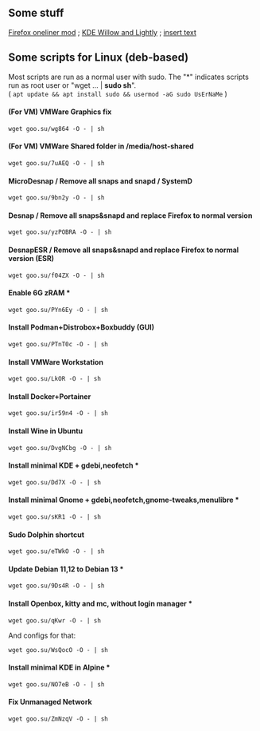 ## Some stuff
[Firefox oneliner mod](https://github.com/dsys1100/OnelineProton_mod) ; [KDE Willow and Lightly](https://github.com/dsys1100/stuff/tree/main/Linux/KDE_Willow) ; [insert text](https://github.com/dsys1100)


## Some scripts for Linux (deb-based)
Most scripts are run as a normal user with sudo. The "*" indicates scripts run as root user or "wget ... | **sudo sh**".  
( ```apt update && apt install sudo && usermod -aG sudo UsErNaMe``` )

#### (For VM) VMWare Graphics fix
```
wget goo.su/wg864 -O - | sh
```

#### (For VM) VMWare Shared folder in /media/host-shared
```
wget goo.su/7uAEQ -O - | sh
```

#### MicroDesnap / Remove all snaps and snapd / SystemD
```
wget goo.su/9bn2y -O - | sh
```

#### Desnap / Remove all snaps&snapd and replace Firefox to normal version
```
wget goo.su/yzPOBRA -O - | sh
```

#### DesnapESR / Remove all snaps&snapd and replace Firefox to normal version (ESR)
```
wget goo.su/f04ZX -O - | sh
```

#### Enable 6G zRAM *
```
wget goo.su/PYn6Ey -O - | sh
```

#### Install Podman+Distrobox+Boxbuddy (GUI)
```
wget goo.su/PTnT0c -O - | sh
```

#### Install VMWare Workstation
```
wget goo.su/LkOR -O - | sh
```

#### Install Docker+Portainer
```
wget goo.su/ir59n4 -O - | sh
```

#### Install Wine in Ubuntu
```
wget goo.su/DvgNCbg -O - | sh
```

#### Install minimal KDE + gdebi,neofetch *
```
wget goo.su/Dd7X -O - | sh
```

#### Install minimal Gnome + gdebi,neofetch,gnome-tweaks,menulibre *
```
wget goo.su/sKR1 -O - | sh
```

#### Sudo Dolphin shortcut
```
wget goo.su/eTWkO -O - | sh
```

#### Update Debian 11,12 to Debian 13 *
```
wget goo.su/9Ds4R -O - | sh
```

#### Install Openbox, kitty and mc, without login manager *
```
wget goo.su/qKwr -O - | sh
```
And configs for that:
```
wget goo.su/WsQocO -O - | sh
```

#### Install minimal KDE in Alpine *
```
wget goo.su/NO7eB -O - | sh
```

#### Fix Unmanaged Network
```
wget goo.su/ZmNzqV -O - | sh
```
